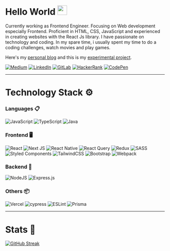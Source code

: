 # Hello World <img src="https://media.giphy.com/media/hvRJCLFzcasrR4ia7z/giphy.gif" width="30px">

Currently working as Frontend Engineer. Focusing on Web  development especially Frontend. Proficient in HTML, CSS, JavaScript and experienced in creating websites with the React Js library. I have passionate on technology and coding. In my spare time, i usually spent my time to do a coding challenges, watch movies and play games.

Here's my [personal blog](https://naufalarif.github.io) and this is my [experimental project](https://pokemon-app-ebon.vercel.app).

[![Medium](https://img.shields.io/badge/Medium-12100E?style=for-the-badge&logo=medium&logoColor=white)](https://medium.com/@naufalarif_5773)
[![LinkedIn](https://img.shields.io/badge/linkedin-%230077B5.svg?style=for-the-badge&logo=linkedin&logoColor=white)](www.linkedin.com/in/naufal-arif-pratama-44394a188)
[![GitLab](https://img.shields.io/badge/gitlab-%23181717.svg?style=for-the-badge&logo=gitlab&logoColor=white)](https://gitlab.com/naufalarif)
[![HackerRank](https://img.shields.io/badge/-Hackerrank-2EC866?style=for-the-badge&logo=HackerRank&logoColor=white)](https://www.hackerrank.com/naufalarif)
[![CodePen](https://img.shields.io/badge/Codepen-000000?style=for-the-badge&logo=codepen&logoColor=white)](https://codepen.io/MozartVee)

---

# Technology Stack ⚙️
### Languages 📋
![JavaScript](https://img.shields.io/badge/javascript-%23323330.svg?style=for-the-badge&logo=javascript&logoColor=%23F7DF1E)
![TypeScript](https://img.shields.io/badge/typescript-%23007ACC.svg?style=for-the-badge&logo=typescript&logoColor=white)
![Java](https://img.shields.io/badge/java-%23ED8B00.svg?style=for-the-badge&logo=java&logoColor=white)

### Frontend 🖥
![React](https://img.shields.io/badge/react-%2320232a.svg?style=for-the-badge&logo=react&logoColor=%2361DAFB)
![Next JS](https://img.shields.io/badge/Next-black?style=for-the-badge&logo=next.js&logoColor=white)
![React Native](https://img.shields.io/badge/react_native-%2320232a.svg?style=for-the-badge&logo=react&logoColor=%2361DAFB)
![React Query](https://img.shields.io/badge/-React%20Query-FF4154?style=for-the-badge&logo=react%20query&logoColor=white)
![Redux](https://img.shields.io/badge/redux-%23593d88.svg?style=for-the-badge&logo=redux&logoColor=white)
![SASS](https://img.shields.io/badge/SASS-hotpink.svg?style=for-the-badge&logo=SASS&logoColor=white)
![Styled Components](https://img.shields.io/badge/styled--components-DB7093?style=for-the-badge&logo=styled-components&logoColor=white)
![TailwindCSS](https://img.shields.io/badge/tailwindcss-%2338B2AC.svg?style=for-the-badge&logo=tailwind-css&logoColor=white)
![Bootstrap](https://img.shields.io/badge/bootstrap-%23563D7C.svg?style=for-the-badge&logo=bootstrap&logoColor=white)
![Webpack](https://img.shields.io/badge/webpack-%238DD6F9.svg?style=for-the-badge&logo=webpack&logoColor=black)

### Backend 📡
![NodeJS](https://img.shields.io/badge/node.js-6DA55F?style=for-the-badge&logo=node.js&logoColor=white)
![Express.js](https://img.shields.io/badge/express.js-%23404d59.svg?style=for-the-badge&logo=express&logoColor=%2361DAFB)

### Others 📦
![Vercel](https://img.shields.io/badge/vercel-%23000000.svg?style=for-the-badge&logo=vercel&logoColor=white)
![cypress](https://img.shields.io/badge/-cypress-%23E5E5E5?style=for-the-badge&logo=cypress&logoColor=058a5e)
![ESLint](https://img.shields.io/badge/ESLint-4B3263?style=for-the-badge&logo=eslint&logoColor=white)
![Prisma](https://img.shields.io/badge/Prisma-3982CE?style=for-the-badge&logo=Prisma&logoColor=white)

---

# Stats 📝
[![GitHub Streak](http://github-readme-streak-stats.herokuapp.com?user=naufalarif)](https://git.io/streak-stats)
